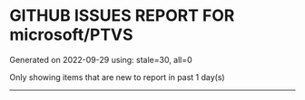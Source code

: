 
# GITHUB ISSUES REPORT FOR microsoft/PTVS


Generated on 2022-09-29 using: stale=30, all=0


Only showing items that are new to report in past 1 day(s)


---
